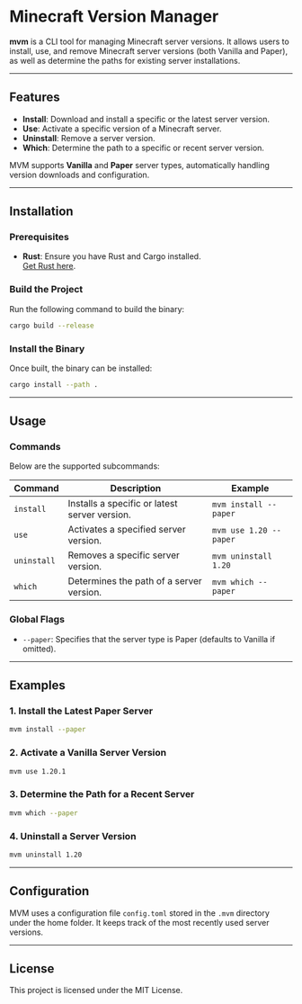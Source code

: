 # **Minecraft Version Manager**

**mvm** is a CLI tool for managing Minecraft server versions. It allows users to install, use, and remove Minecraft server versions (both Vanilla and Paper), as well as determine the paths for existing server installations.

---

## **Features**
- **Install**: Download and install a specific or the latest server version.
- **Use**: Activate a specific version of a Minecraft server.
- **Uninstall**: Remove a server version.
- **Which**: Determine the path to a specific or recent server version.

MVM supports **Vanilla** and **Paper** server types, automatically handling version downloads and configuration.

---

## **Installation**

### Prerequisites
- **Rust**: Ensure you have Rust and Cargo installed.  
  [Get Rust here](https://www.rust-lang.org/tools/install).

### Build the Project
Run the following command to build the binary:
```bash
cargo build --release
```

### Install the Binary
Once built, the binary can be installed:
```bash
cargo install --path .
```

---

## **Usage**

### **Commands**
Below are the supported subcommands:

| Command               | Description                                   | Example                                  |
|-----------------------|-----------------------------------------------|------------------------------------------|
| `install`             | Installs a specific or latest server version. | `mvm install --paper`                    |
| `use`                 | Activates a specified server version.         | `mvm use 1.20 --paper`                   |
| `uninstall`           | Removes a specific server version.            | `mvm uninstall 1.20`                     |
| `which`               | Determines the path of a server version.      | `mvm which --paper`                      |

### **Global Flags**
- `--paper`: Specifies that the server type is Paper (defaults to Vanilla if omitted).

---

## **Examples**

### 1. **Install the Latest Paper Server**
```bash
mvm install --paper
```

### 2. **Activate a Vanilla Server Version**
```bash
mvm use 1.20.1
```

### 3. **Determine the Path for a Recent Server**
```bash
mvm which --paper
```

### 4. **Uninstall a Server Version**
```bash
mvm uninstall 1.20
```

---

## **Configuration**
MVM uses a configuration file `config.toml` stored in the `.mvm` directory under the home folder. It keeps track of the most recently used server versions.

---

## **License**
This project is licensed under the MIT License.

